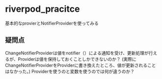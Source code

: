 # riverpod_pracitce

基本的なprovierとNotifierProviderを使ってみる

## 疑問点

ChangeNotifierProviderは値をnotifier（）による通知を受け、更新処理が行えるが、Providerは値を保持しておくことしかできないのか？
(実際にChangeNotifierProviderをProviderに書き換えたところ、値が更新されることはなかった。)
Providerを使うのと変数を使うのでは何が違うのか？

